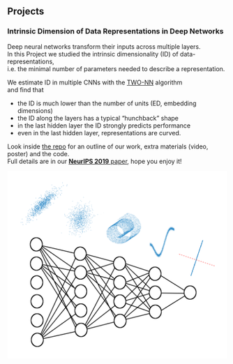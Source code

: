 
## Projects


### Intrinsic Dimension of Data Representations in Deep Networks

Deep neural networks transform their inputs across multiple layers.<br/>
In this Project we studied the intrinsic dimensionality (ID) of data-representations,<br/>
i.e. the minimal number of parameters needed to describe a representation.<br/>

We estimate ID in multiple CNNs with the [TWO-NN](https://www.nature.com/articles/s41598-017-11873-y) algorithm<br/>
and find that<br/>

- the ID is much lower than the number of units (ED, embedding dimensions)
- the ID along the layers has a typical “hunchback” shape
- in the last hidden layer the ID strongly predicts performance
- even in the last hidden layer, representations are curved.

Look inside [the repo](https://github.com/ansuini/IntrinsicDimDeep) for an outline of our work, extra materials (video, poster) and the code.<br/> 
Full details are in our [**NeurIPS 2019** paper](https://arxiv.org/abs/1905.12784), hope you enjoy it!

<img src="/figs/intrinsic_dimension/wrap_up_no_letters.png" alt="Drawing" style="width: 600px;"/>
